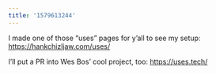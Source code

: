 ```yaml
---
title: '1579613244'
---
```

I made one of those “uses” pages for y’all to see my setup: <https://hankchizljaw.com/uses/>

I’ll put a PR into Wes Bos’ cool project, too: <https://uses.tech/> 
